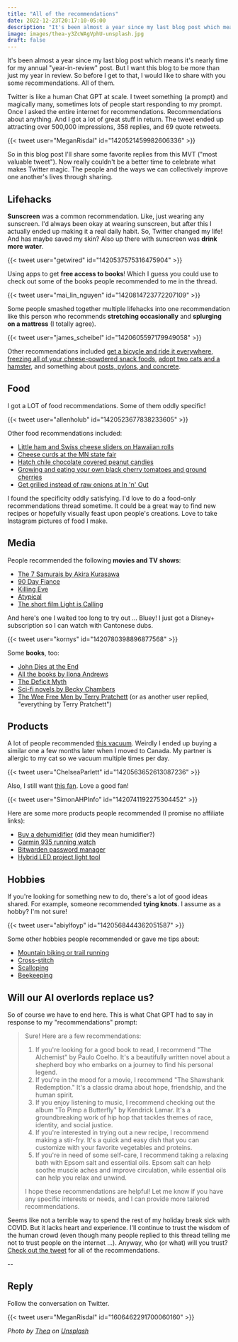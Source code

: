 ```yaml
---
title: "All of the recommendations"
date: 2022-12-23T20:17:10-05:00
description: "It's been almost a year since my last blog post which means it's nearly time for my annual year-in-review post. But I want this blog to be more than just my year in review. So before I get to that, I would like to share with you some recommendations. All of them."
image: images/thea-y3ZcWAgVphU-unsplash.jpg
draft: false
---
```


It's been almost a year since my last blog post which means it's nearly time for my annual "year-in-review" post. But I want this blog to be more than just my year in review. So before I get to that, I would like to share with you some recommendations. All of them.

Twitter is like a human Chat GPT at scale. I tweet something (a prompt) and magically many, sometimes lots of people start responding to my prompt. Once I asked the entire internet for recommendations. Recommendations about anything. And I got a lot of great stuff in return. The tweet ended up attracting over 500,000 impressions, 358 replies, and 69 quote retweets.

{{< tweet user="MeganRisdal" id="1420521459982606336" >}}

So in this blog post I'll share some favorite replies from this MVT ("most valuable tweet"). Now really couldn't be a better time to celebrate what makes Twitter magic. The people and the ways we can collectively improve one another's lives through sharing.

## Lifehacks

**Sunscreen** was a common recommendation. Like, just wearing any sunscreen. I'd always been okay at wearing sunscreen, but after this I actually ended up making it a real daily habit. So, Twitter changed my life! And has maybe saved my skin? Also up there with sunscreen was **drink more water**.	

{{< tweet user="getwired" id="1420537575316475904" >}}

Using apps to get **free access to books**! Which I guess you could use to check out some of the books people recommended to me in the thread.

{{< tweet user="mai_lin_nguyen" id="1420814723772207109" >}}

Some people smashed together multiple lifehacks into one recommendation like this person who recommends **stretching occasionally** and **splurging on a mattress** (I totally agree). 

{{< tweet user="james_scheibel" id="1420605597179949058" >}}

Other recommendations included [get a bicycle and ride it everywhere](https://twitter.com/balalaikagrunge/status/1420660057860153349), [freezing all of your cheese-powdered snack foods](https://twitter.com/Brophensteen/status/1420920640618467332), [adopt two cats and a hamster](https://twitter.com/hisotalus/status/1420678675410964483), and something about [posts, pylons, and concrete](https://twitter.com/nobletrout/status/1420814062858948616).


## Food

I got a LOT of food recommendations. Some of them oddly specific!

{{< tweet user="allenholub" id="1420523677838233605" >}}

Other food recommendations included:

* [Little ham and Swiss cheese sliders on Hawaiian rolls](https://twitter.com/tjmahr/status/1420561843945414657)
* [Cheese curds at the MN state fair](https://twitter.com/GabeSchenz/status/1420535327983296512)
* [Hatch chile chocolate covered peanut candies](https://twitter.com/shadowbanned_/status/1420527000473665538)
* [Growing and eating your own black cherry tomatoes and ground cherries](https://twitter.com/dwhdai/status/1420757513562120194)
* [Get grilled instead of raw onions at In 'n' Out](https://twitter.com/SnailMamma/status/1420529291129880578)

I found the specificity oddly satisfying. I'd love to do a food-only recommendations thread sometime. It could be a great way to find new recipes or hopefully visually feast upon people's creations. Love to take Instagram pictures of food I make.

## Media

People recommended the following **movies and TV shows**:

* [The 7 Samurais by Akira Kurasawa](https://twitter.com/nstamboglis/status/1420661093819617280?s=20&t=dmV5VhRNPABRCDiNa47D9g)
* [90 Day Fiance](https://twitter.com/ChloeCondon/status/1420526132835753986)
* [Killing Eve](https://twitter.com/databoydg/status/1420783839404695554)
* [Atypical](https://twitter.com/ModernNadeshiko/status/1421409595142987781)
* [The short film Light is Calling](https://twitter.com/TartanLlama/status/1420786701174202381)

And here's one I waited too long to try out ... Bluey! I just got a Disney+ subscription so I can watch with Cantonese dubs.

{{< tweet user="kornys" id="1420780398896877568" >}}

Some **books**, too:

* [John Dies at the End](https://twitter.com/davidasboth/status/1420669458415292417)
* [All the books by Ilona Andrews](https://twitter.com/JennaJrdn/status/1420557443692732417)
* [The Deficit Myth](https://twitter.com/migueldeicaza/status/1420521870659571712)
* [Sci-fi novels by Becky Chambers](https://twitter.com/polesasunder/status/1420593156387639303)
* [The Wee Free Men by Terry Pratchett](https://twitter.com/DrKashik/status/1420540509655867395) (or as another user replied, "everything by Terry Pratchett")

## Products

A lot of people recommended [this vacuum](https://www.dyson.com/vacuum-cleaners/cordless/v11/shop-all). Weirdly I ended up buying a similar one a few months later when I moved to Canada. My partner is allergic to my cat so we vacuum multiple times per day. 

{{< tweet user="ChelseaParlett" id="1420563652613087236" >}}

Also, I still want [this fan](https://www.meaco.com/products/meacofan-1056-air-circulator). Love a good fan!

{{< tweet user="SimonAHPInfo" id="1420741192275304452" >}}

Here are some more products people recommended (I promise no affiliate links):

* [Buy a dehumidifier](https://twitter.com/Nyarlathocon/status/1420949206974582789) (did they mean humidifier?)
* [Garmin 935 running watch](https://twitter.com/tmllr/status/1420568786705338368)
* [Bitwarden password manager](https://twitter.com/abaranov/status/1420527967717912577)
* [Hybrid LED project light tool](https://twitter.com/adamlaiacano/status/1420531338801782785)

## Hobbies

If you're looking for something new to do, there's a lot of good ideas shared. For example, someone recommended **tying knots**. I assume as a hobby? I'm not sure!

{{< tweet user="abiylfoyp" id="1420568444362051587" >}}

Some other hobbies people recommended or gave me tips about:

* [Mountain biking or trail running](https://twitter.com/eamcvey/status/1420558601878392833)
* [Cross-stitch](https://twitter.com/wholemilk/status/1420793507690684416)
* [Scalloping](https://twitter.com/ErinWestgate/status/1421019853054529539)
* [Beekeeping](https://twitter.com/rootpoint/status/1420757714402103316)

## Will our AI overlords replace us?

So of course we have to end here. This is what Chat GPT had to say in response to my "recommendations" prompt:

> Sure! Here are a few recommendations:
> 1. If you're looking for a good book to read, I recommend "The Alchemist" by Paulo Coelho. It's a beautifully written novel about a shepherd boy who embarks on a journey to find his personal legend.
> 2. If you're in the mood for a movie, I recommend "The Shawshank Redemption." It's a classic drama about hope, friendship, and the human spirit.
> 3. If you enjoy listening to music, I recommend checking out the album "To Pimp a Butterfly" by Kendrick Lamar. It's a groundbreaking work of hip hop that tackles themes of race, identity, and social justice.
> 4. If you're interested in trying out a new recipe, I recommend making a stir-fry. It's a quick and easy dish that you can customize with your favorite vegetables and proteins.
> 5. If you're in need of some self-care, I recommend taking a relaxing bath with Epsom salt and essential oils. Epsom salt can help soothe muscle aches and improve circulation, while essential oils can help you relax and unwind.
>
> I hope these recommendations are helpful! Let me know if you have any specific interests or needs, and I can provide more tailored recommendations.

Seems like not a terrible way to spend the rest of my holiday break sick with COVID. But it lacks heart and experience. I'll continue to trust the wisdom of the human crowd (even though many people replied to this thread telling me not to trust people on the internet ...). Anyway, who (or what) will you trust? [Check out the tweet](https://twitter.com/MeganRisdal/status/1420521459982606336) for all of the recommendations.

--

## Reply

Follow the conversation on Twitter.

{{< tweet user="MeganRisdal" id="1606462291700060160" >}}

_Photo by <a href="https://unsplash.com/@theasophie?utm_source=unsplash&utm_medium=referral&utm_content=creditCopyText">Thea</a> on <a href="https://unsplash.com/s/photos/advice?utm_source=unsplash&utm_medium=referral&utm_content=creditCopyText">Unsplash</a>_